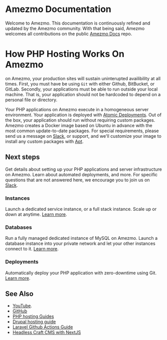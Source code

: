 # Amezmo Documentation

Welcome to Amezmo. This documentation is continuously refined and updated
by the Amezmo community. With that being said, Amezmo welcomes all
contributions on the public [Amezmo Docs](https://github.com/amezmo/docs) repo.

# How PHP Hosting Works On Amezmo
on Amezmo, your production sites will sustain uninterupted availibility
at all times. First, you must have be using `Git` with either Github, BitBucket,
or GitLab. Secondly, your applications must be able to run outside your local
machine. That is, your application should not be hardcoded to depend on
a personal file or directory.

Your PHP applications on Amezmo execute in a homogeneous server environment.
Your application is deployed with [Atomic Deployments](/docs/deployments).
Out of the box, your application should run without requiring custom packages.
Amezmo creates a Docker image based on Ubuntu in advance with the
most common update-to-date packages. For special requirements, please send us a
message on [Slack](https://wwwwamezmo.com/goslack), or support,
and we'll customize your image to install any custom packages with
[Apt](https://manpages.ubuntu.com/manpages/xenial/man8/apt-get.8.html).

## Next steps
Get details about setting up your PHP applications and server infrastructure on Amezmo. Learn about
automated deployments, and more. For specific questions that are not answered here, we encourage you to join us on [Slack](/goslack).


### Instances
Launch a dedicated service instance, or a full stack instance. Scale up or down at anytime.
[Learn more](/docs/instances).
### Databases
Run a fully managed dedicated instance of MySQL on Amezmo. Launch a database instance
into your private network and let your other instances connect to it.
[Learn more](/docs/databases).
### Deployments
Automatically deploy your PHP application with zero-downtime using Git.
[Learn more](/docs/deployments).


## See Also
- [YouTube](https://www.youtube.com/@amezmo6464).
- [GitHub](https://www.github.com/amezmo)
- [PHP hosting Guides](https://www.amezmo.com/guides)
- [Drupal hosting guide](https://www.amezmo.com/guides/deploy-a-drupal-site-on-amezmo)
- [Laravel Github Actions Guide](https://www.amezmo.com/laravel-hosting-guides/deploying-laravel-with-github-actions)
- [Headless Craft CMS with NextJS](https://www.amezmo.com/craft-cms-hosting-guides/how-to-set-up-a-headless-craft-cms-with-nextjs)